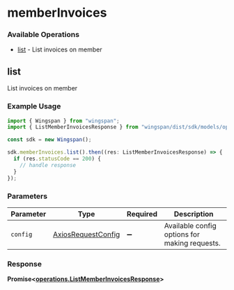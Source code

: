 # memberInvoices

### Available Operations

* [list](#list) - List invoices on member

## list

List invoices on member

### Example Usage

```typescript
import { Wingspan } from "wingspan";
import { ListMemberInvoicesResponse } from "wingspan/dist/sdk/models/operations";

const sdk = new Wingspan();

sdk.memberInvoices.list().then((res: ListMemberInvoicesResponse) => {
  if (res.statusCode == 200) {
    // handle response
  }
});
```

### Parameters

| Parameter                                                    | Type                                                         | Required                                                     | Description                                                  |
| ------------------------------------------------------------ | ------------------------------------------------------------ | ------------------------------------------------------------ | ------------------------------------------------------------ |
| `config`                                                     | [AxiosRequestConfig](https://axios-http.com/docs/req_config) | :heavy_minus_sign:                                           | Available config options for making requests.                |


### Response

**Promise<[operations.ListMemberInvoicesResponse](../../models/operations/listmemberinvoicesresponse.md)>**

